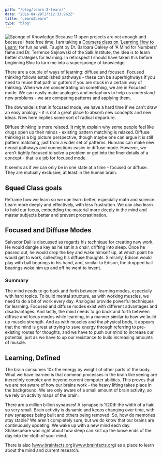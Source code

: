 ```yaml
---
path: "/blog/learn-2-learn/"
date: "2016-04-29T17:12:33.962Z"
title: "Learn2Learn"
type: "blog"
---
```


![Sponge of Knowledge](/images/sponge.jpg) Because 11 open projects are not enough and because I hate free time, I am taking a [Coursera class on 'Learning How to Learn'](https://www.coursera.org/learn/learning-how-to-learn/home) for fun as well. Taught by Dr. Barbara Oakley of 'A Mind for Numbers' fame and Dr. Terrence Sejnowski of the Salk Institute, the idea is to learn better strategies for learning. In retrospect I should have taken this before beginning Bloc to turn me into a supersponge of knowledge.

There are a couple of ways of learning: diffuse and focused. Focused thinking follows established pathways - these can be superhighways if you need to reuse that path or gutters if you are stuck in a certain way of thinking. When we are concentrating on something, we are in Focused mode. We can easily make analogies and metaphors to help us understand new problems - we are comparing patterns and applying them.

The downside is that in focused mode, we have a hard time if we can't draw an easy analogy - it is not a great place to absorb new concepts and new ideas. New here implies some sort of radical departure.

Diffuse thinking is more relaxed. It might explain why some people feel like drugs open up their minds - existing pattern matching is relaxed. Diffuse thinking is a big picture perspective, though maybe one can argue it is still pattern matching, just from a wider set of patterns. Humans can make new neural pathways and connections easier in diffuse mode. However, we aren't tightly focused to solve a problem or get into the finer details of a concept - that is a job for focused mode.

It seems as if we can only be in one state at a time - focused or diffuse. They are mutually exclusive, at least in the human brain.

## <del>Squad</del> Class goals
Reframe how we learn so we can learn better, especially math and science. Learn more deeply and effectively, with less frustration. We can also learn to hold our focus, embedding the material more deeply in the mind and master subjects better and prevent procrastination.

## Focused and Diffuse Modes
Salvador Dali is discussed as regards his technique for creating new work. He would dangle a key as he sat in a chair, drifting into sleep. Once he passed out, he would drop the key and wake himself up, at which point he would get to work, collecting his diffuse thoughts. Similarly, Edison would play with ball bearings in his hand, and, similar to Edison, the dropped ball bearings woke him up and off he went to invent.

### Summary
The mind needs to go back and forth between learning modes, especially with hard topics. To build mental structure, as with working muscles, we need to do a bit of work every day. Analogies provide powerful techniques for learning. Focused and diffuse modes exist with different advantages and disadvantages. And lastly, the mind needs to go back and forth between diffuse and focus modes while learning, in a manner similar to how we build up muscle strength. And as with muscles and the physical body, it appears that the mind is great at trying to save energy through referring to pre-existing routes for thoughts, and we have to push our mind to increase our potential, just as we have to up our resistance to build increasing amounts of muscle.

## Learning, Defined
The brain consumes 10x the energy by weight of other parts of the body. What we have learned is that common processes in the brain like seeing are incredibly complex and beyond current computer abilities. This proves that we are not aware of how our brains work - the heavy lifting takes place in the background. We are only aware of a small amount of brain activity, so we rely on activity maps of the brain.

There are a million billion synapses! A synapse is 1/20th the width of a hair, so very small. Brain activity is dynamic and keeps changing over time, with new synapses being built and others being removed. So, how do memories stay stable? We aren't completely sure, but we do know that our brains are continuously updating. We wake up with a new mind each day. Shakespeare was right about how sleep can knit up the loose ends of the day into the cloth of your mind.

There is also [www.brainfacts.org](www.brainfacts.org) as a place to learn about the mind and current research.
